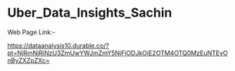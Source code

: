 # Uber_Data_Insights_Sachin

Web Page Link:-

https://dataanalysis10.durable.co/?pt=NjRmNjRiNzU3ZmUwYWJmZmY5NjFjODJkOjE2OTM4OTQ0MzEuNTEyOnByZXZpZXc=
